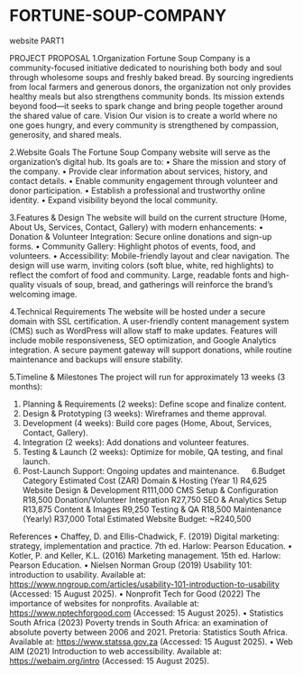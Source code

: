 # FORTUNE-SOUP-COMPANY
website
PART1




PROJECT PROPOSAL
1.Organization
Fortune Soup Company is a community-focused initiative dedicated to nourishing both body and soul through wholesome soups and freshly baked bread. By sourcing ingredients from local farmers and generous donors, the organization not only provides healthy meals but also strengthens community bonds. Its mission extends beyond food—it seeks to spark change and bring people together around the shared value of care.
Vision
Our vision is to create a world where no one goes hungry, and every community is strengthened by compassion, generosity, and shared meals.


2.Website Goals
The Fortune Soup Company website will serve as the organization’s digital hub. Its goals are to:
•	Share the mission and story of the company.
•	Provide clear information about services, history, and contact details.
•	Enable community engagement through volunteer and donor participation.
•	Establish a professional and trustworthy online identity.
•	Expand visibility beyond the local community.

3.Features & Design
The website will build on the current structure (Home, About Us, Services, Contact, Gallery) with modern enhancements:
•	Donation & Volunteer Integration: Secure online donations and sign-up forms.
•	Community Gallery: Highlight photos of events, food, and volunteers.
•	Accessibility: Mobile-friendly layout and clear navigation.
The design will use warm, inviting colors (soft blue, white, red highlights) to reflect the comfort of food and community. Large, readable fonts and high-quality visuals of soup, bread, and gatherings will reinforce the brand’s welcoming image.


4.Technical Requirements
The website will be hosted under a secure domain with SSL certification. A user-friendly content management system (CMS) such as WordPress will allow staff to make updates. Features will include mobile responsiveness, SEO optimization, and Google Analytics integration. A secure payment gateway will support donations, while routine maintenance and backups will ensure stability.

5.Timeline & Milestones
The project will run for approximately 13 weeks (3 months):
1.	Planning & Requirements (2 weeks): Define scope and finalize content.
2.	Design & Prototyping (3 weeks): Wireframes and theme approval.
3.	Development (4 weeks): Build core pages (Home, About, Services, Contact, Gallery).
4.	Integration (2 weeks): Add donations and volunteer features.
5.	Testing & Launch (2 weeks): Optimize for mobile, QA testing, and final launch.
6.	Post-Launch Support: Ongoing updates and maintenance.
  
6.Budget
Category	Estimated Cost (ZAR)
Domain & Hosting (Year 1)	R4,625
Website Design & Development	R111,000
CMS Setup & Configuration	R18,500
Donation/Volunteer Integration	R27,750
SEO & Analytics Setup	R13,875
Content & Images	R9,250
Testing & QA	R18,500
Maintenance (Yearly)	R37,000
Total Estimated Website Budget: ~R240,500


 
 
References
•	Chaffey, D. and Ellis-Chadwick, F. (2019) Digital marketing: strategy, implementation and practice. 7th ed. Harlow: Pearson Education.
•	Kotler, P. and Keller, K.L. (2016) Marketing management. 15th ed. Harlow: Pearson Education.
•	Nielsen Norman Group (2019) Usability 101: introduction to usability. Available at: https://www.nngroup.com/articles/usability-101-introduction-to-usability (Accessed: 15 August 2025).
•	Nonprofit Tech for Good (2022) The importance of websites for nonprofits. Available at: https://www.nptechforgood.com (Accessed: 15 August 2025).
•	Statistics South Africa (2023) Poverty trends in South Africa: an examination of absolute poverty between 2006 and 2021. Pretoria: Statistics South Africa. Available at: https://www.statssa.gov.za (Accessed: 15 August 2025).
•	Web AIM (2021) Introduction to web accessibility. Available at: https://webaim.org/intro (Accessed: 15 August 2025).

     


